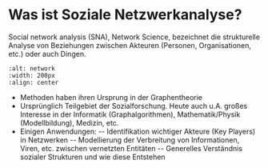 # Was ist Soziale Netzwerkanalyse?

Social network analysis (SNA), Network Science, bezeichnet die strukturelle Analyse von Beziehungen zwischen Akteuren (Personen, Organisationen, etc.) oder auch Dingen. 

```{image} images/network_example.png
:alt: network
:width: 200px
:align: center
```

- Methoden haben ihren Ursprung in der Graphentheorie
- Ursprünglich Teilgebiet der Sozialforschung. Heute auch u.A. großes Interesse in der Informatik (Graphalgorithmen), Mathematik/Physik (Modellbildung), Medizin, etc. 
- Einigen Anwendungen:
-- Identifikation wichtiger Akteure (Key Players) in Netzwerken
-- Modellierung der Verbreitung von Informationen, Viren, etc. zwischen vernetzten Entitäten
-- Generelles Verständnis sozialer Strukturen und wie diese Entstehen